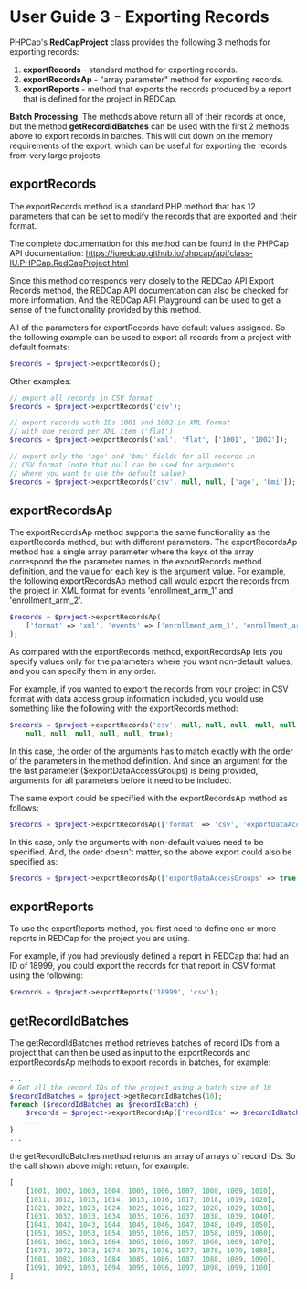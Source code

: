 <!-- =================================================
Copyright (C) 2019 The Trustees of Indiana University
SPDX-License-Identifier: BSD-3-Clause
================================================== -->

User Guide 3 - Exporting Records
=============================================

PHPCap's __RedCapProject__ class provides the following 3 methods for exporting records:
1. __exportRecords__ - standard method for exporting records. 
2. __exportRecordsAp__ - "array parameter" method for exporting records.
3. __exportReports__ - method that exports the records produced by a report that
                       is defined for the project in REDCap.

__Batch Processing__. The methods above return all of their records at once, but
the method __getRecordIdBatches__ can be used with the first 2 methods above
to export records in batches. This will cut down on the memory requirements of the export, which
can be useful for exporting the records from very large projects.

exportRecords
---------------------------
The exportRecords method is a standard PHP method that has 12 parameters that can
be set to modify the records that are exported and their format.

The complete documentation for this method can be found in the PHPCap API documentation:
https://iuredcap.github.io/phpcap/api/class-IU.PHPCap.RedCapProject.html

Since this method corresponds very closely to the REDCap API Export Records method, the
REDCap API documentation can also be checked for more information. And the REDCap
API Playground can be used to get a sense of the functionality provided by this method.

All of the parameters for exportRecords have default values assigned. So the following example
can be used to export all records from a project with default formats:
```php
$records = $project->exportRecords();
```
Other examples:
```php
// export all records in CSV format
$records = $project->exportRecords('csv');

// export records with IDs 1001 and 1002 in XML format
// with one record per XML item ('flat')
$records = $project->exportRecords('xml', 'flat', ['1001', '1002']);

// export only the 'age' and 'bmi' fields for all records in
// CSV format (note that null can be used for arguments
// where you want to use the default value)
$records = $project->exportRecords('csv', null, null, ['age', 'bmi']);
```

exportRecordsAp
---------------------------
The exportRecordsAp method supports the same functionality as the exportRecords method,
but with different parameters. The exportRecordsAp method has a single array parameter
where the keys of the array correspond the the parameter names in the exportRecords
method definition, and the value for each key is the argument value. For example, the
following exportRecordsAp method call would export the records from
the project in XML format for events 'enrollment_arm_1' and 'enrollment_arm_2'.
```php
$records = $project->exportRecordsAp(
    ['format' => 'xml', 'events' => ['enrollment_arm_1', 'enrollment_arm_2']]
);
```

As compared with the exportRecords method, exportRecordsAp lets you specify values
only for the parameters where you want non-default values, and you can
specify them in any order.

For example, if you wanted to export the records from your project in CSV format
with data access group information included, you would use something like the following
with the exportRecords method:
```php
$records = $project->exportRecords('csv', null, null, null, null, null,
    null, null, null, null, null, true);
```
In this case, the order of the arguments has to match exactly with the
order of the parameters in the method definition. And since an argument
for the the last parameter ($exportDataAccessGroups) is being provided, arguments for all
parameters before it need to be included.

The same export could be specified with the exportRecordsAp method as follows:
```php 
$records = $project->exportRecordsAp(['format' => 'csv', 'exportDataAccessGroups' => true]);
```
In this case, only the arguments with non-default values need to be specified. And, the order
doesn't matter, so the above export could also be specified as:
```php
$records = $project->exportRecordsAp(['exportDataAccessGroups' => true, 'format' => 'csv']);
```

exportReports
----------------------------
To use the exportReports method, you first need to define one or more reports in REDCap
for the project you are using.

For example, if you had previously defined a report in REDCap that had an ID of 18999,
you could export the records for that report in CSV format using the following:
```php
$records = $project->exportReports('18999', 'csv');
```

getRecordIdBatches
---------------------------
The getRecordIdBatches method retrieves batches of record IDs from a project that can then
be used as input to the exportRecords and exportRecordsAp methods to export records in batches,
for example:
```php
...
# Get all the record IDs of the project using a batch size of 10
$recordIdBatches = $project->getRecordIdBatches(10);
foreach ($recordIdBatches as $recordIdBatch) {
    $records = $project->exportRecordsAp(['recordIds' => $recordIdBatch]);
    ...
}
...
```
the getRecordIdBatches method returns an array of arrays of record IDs. So the call shown
above might return, for example:
```php
[
    [1001, 1002, 1003, 1004, 1005, 1006, 1007, 1008, 1009, 1010],
    [1011, 1012, 1013, 1014, 1015, 1016, 1017, 1018, 1019, 1020],
    [1021, 1022, 1023, 1024, 1025, 1026, 1027, 1028, 1029, 1030],
    [1031, 1032, 1033, 1034, 1035, 1036, 1037, 1038, 1039, 1040],
    [1041, 1042, 1043, 1044, 1045, 1046, 1047, 1048, 1049, 1050],
    [1051, 1052, 1053, 1054, 1055, 1056, 1057, 1058, 1059, 1060],
    [1061, 1062, 1063, 1064, 1065, 1066, 1067, 1068, 1069, 1070],
    [1071, 1072, 1073, 1074, 1075, 1076, 1077, 1078, 1079, 1080],
    [1081, 1082, 1083, 1084, 1085, 1086, 1087, 1088, 1089, 1090],
    [1091, 1092, 1093, 1094, 1095, 1096, 1097, 1098, 1099, 1100]
]
```
